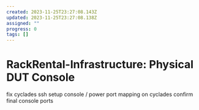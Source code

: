 ```yaml
---
created: 2023-11-25T23:27:08.143Z
updated: 2023-11-25T23:27:08.138Z
assigned: ""
progress: 0
tags: []
---
```


# RackRental-Infrastructure: Physical DUT Console

fix cyclades ssh
setup console / power port mapping on cyclades
confirm final console ports
